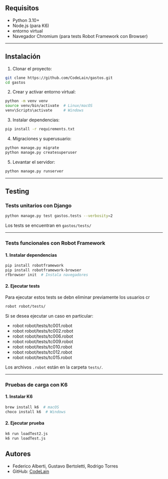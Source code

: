 
##  Requisitos

- Python 3.10+
- Node.js (para K6)
- entorno virtual
- Navegador Chromium (para tests Robot Framework con Browser)

---

## Instalación

1. Clonar el proyecto:

```bash
git clone https://github.com/CodeLain/gastos.git
cd gastos
```

2. Crear y activar entorno virtual:

```bash
python -m venv venv
source venv/bin/activate  # Linux/macOS
venv\Scripts\activate     # Windows
```

3. Instalar dependencias:

```bash
pip install -r requirements.txt
```

4. Migraciones y superusuario:

```bash
python manage.py migrate
python manage.py createsuperuser
```

5. Levantar el servidor:

```bash
python manage.py runserver
```

---

##  Testing

### Tests unitarios con Django

```bash
python manage.py test gastos.tests --verbosity=2
```

Los tests se encuentran en `gastos/tests/`

---

### Tests funcionales con Robot Framework

#### 1. Instalar dependencias

```bash
pip install robotframework
pip install robotframework-browser
rfbrowser init  # Instala navegadores
```

#### 2. Ejecutar tests

Para ejecutar estos tests se debn eliminar previamente los usuarios cr
```bash
robot robot/tests/
```

Si se desea ejecutar un caso en particular:

- robot robot/tests/tc001.robot
- robot robot/tests/tc002.robot
- robot robot/tests/tc006.robot
- robot robot/tests/tc009.robot
- robot robot/tests/tc010.robot
- robot robot/tests/tc012.robot
- robot robot/tests/tc015.robot

Los archivos `.robot` están en la carpeta `tests/`.

---

### Pruebas de carga con K6

#### 1. Instalar K6

```bash
brew install k6  # macOS
choco install k6  # Windows
```

#### 2. Ejecutar prueba

```bash
k6 run loadTest2.js
k6 run loadTest.js
```

## Autores

- Federico Alberti, Gustavo Bertoletti, Rodrigo Torres
- GitHub: [CodeLain](https://github.com/CodeLain)

